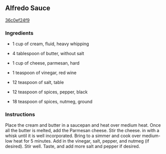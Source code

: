 ## Alfredo Sauce

[36c0ef24f9](http://www.food.com/recipe/alfredo-sauce-505886)

### Ingredients

 - 1 cup of cream, fluid, heavy whipping

 - 4 tablespoon of butter, without salt

 - 1 cup of cheese, parmesan, hard

 - 1 teaspoon of vinegar, red wine

 - 12 teaspoon of salt, table

 - 12 teaspoon of spices, pepper, black

 - 18 teaspoon of spices, nutmeg, ground

### Instructions

Place the cream and butter in a saucepan and heat over medium heat. Once all the butter is melted, add the Parmesan cheese. Stir the cheese. in with a whisk until it is well incorporated. Bring to a simmer and cook over medium-low heat for 5 minutes. Add in the vinegar, salt, pepper, and nutmeg (if desired). Stir well. Taste, and add more salt and pepper if desired.